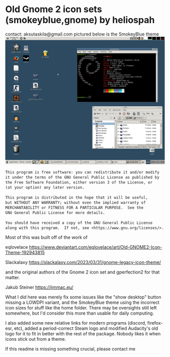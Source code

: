 <h1>Old Gnome 2 icon sets (smokeyblue,gnome) by heliospah</h1>
contact: aksutaskila@gmail.com
pictured below is the SmokeyBlue theme
<img width="853" src="https://github.com/Azkuzku/gnome-2-icon-sets-gtk3-mate/blob/main/deskpreview.png">

    This program is free software: you can redistribute it and/or modify
    it under the terms of the GNU General Public License as published by
    the Free Software Foundation, either version 3 of the License, or
    (at your option) any later version.

    This program is distributed in the hope that it will be useful,
    but WITHOUT ANY WARRANTY; without even the implied warranty of
    MERCHANTABILITY or FITNESS FOR A PARTICULAR PURPOSE.  See the
    GNU General Public License for more details.

    You should have received a copy of the GNU General Public License
    along with this program.  If not, see <https://www.gnu.org/licenses/>.

Most of this was built off of the work of

eqlovelace
https://www.deviantart.com/eqlovelace/art/Old-GNOME2-Icon-Theme-192943815

Slackalaxy
https://slackalaxy.com/2023/03/31/gnome-legacy-icon-theme/

and the original authors of the Gnome 2 icon set and gperfection2 for that matter.

Jakub Steiner
https://jimmac.eu/

What I did here was merely fix some issues like the "show desktop" button
missing a LOWDPI variant, and the SmokeyBlue theme using the incorrect icon
sizes for stuff like the home folder. There may be oversights still left
somewhere, but I'd consider this more than usable for daily computing.

I also added some new relative links for modern programs (discord, firefox-esr,
etc), added a period-correct Steam logo and modified Audacity's old logo for it
to fit in better with the rest of the package.
Nobody likes it when icons stick out from a theme.

If this readme is missing something crucial, please contact me
